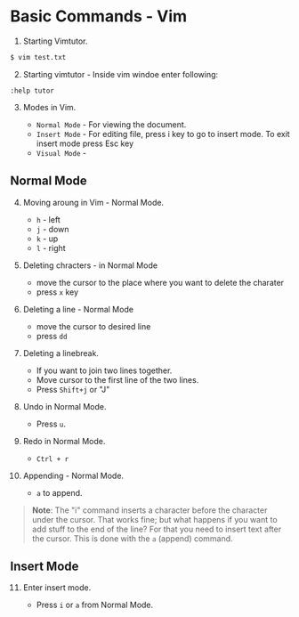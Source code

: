 # Basic Commands - Vim 

1. Starting Vimtutor.

```sh
$ vim test.txt
```

2. Starting vimtutor - Inside vim windoe enter following:

```vim
:help tutor
```

3. Modes in Vim.

	- `Normal Mode` - For viewing the document.
	- `Insert Mode` - For editing file, press i key to go to insert mode. To exit insert mode press Esc key
	- `Visual Mode` -

## Normal Mode

4. Moving aroung in Vim - Normal Mode.

	- `h` - left
	- `j` - down
	- `k` - up
	- `l` - right

5. Deleting chracters - in Normal Mode

	- move the cursor to the place where you want to delete the charater
	- press `x` key

6. Deleting a line - Normal Mode

	- move the cursor to desired line
	- press `dd`

7. Deleting a linebreak.

	- If you want to join two lines together.
	- Move cursor to the first line of the two lines.
	- Press `Shift+j` or "J"

8. Undo in Normal Mode.

	- Press `u`.

9. Redo in Normal Mode.

	- `Ctrl + r`

10. Appending - Normal Mode.

	- `a` to append.

>**Note**: The "i" command inserts a character before the character under the cursor. That works fine; but what happens if you want to add stuff to the end of the line? For that you need to insert text after the cursor. This is done with the `a` (append) command.

## Insert Mode

11. Enter insert mode.

	- Press `i` or `a` from Normal Mode.
